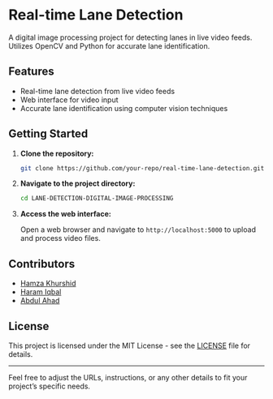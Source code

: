 # Real-time Lane Detection

A digital image processing project for detecting lanes in live video feeds. Utilizes OpenCV and Python for accurate lane identification.

## Features

- Real-time lane detection from live video feeds
- Web interface for video input
- Accurate lane identification using computer vision techniques

## Getting Started

1. **Clone the repository:**

   ```bash
   git clone https://github.com/your-repo/real-time-lane-detection.git
   ```

2. **Navigate to the project directory:**

   ```bash
   cd LANE-DETECTION-DIGITAL-IMAGE-PROCESSING
   ```

3. **Access the web interface:**

   Open a web browser and navigate to `http://localhost:5000` to upload and process video files.

## Contributors

- [Hamza Khurshid](https://github.com/hamzahey)
- [Haram Iqbal](https://github.com/Haram-Nagra)
- [Abdul Ahad](https://github.com/AbdulAhadQureshi1)

## License

This project is licensed under the MIT License - see the [LICENSE](LICENSE) file for details.

---

Feel free to adjust the URLs, instructions, or any other details to fit your project’s specific needs.

